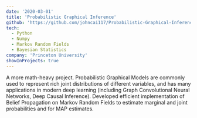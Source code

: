 ```yaml
---
date: '2020-03-01'
title: 'Probabilistic Graphical Inference'
github: 'https://github.com/johncai117/Probabilistic-Graphical-Inference'
tech:
  - Python
  - Numpy
  - Markov Random Fields
  - Bayesian Statistics
company: 'Princeton University'
showInProjects: true
---
```


A more math-heavy project. Probabilistic Graphical Models are commonly used to represent rich joint distributions of different variables, and has many applications in modern deep learning (including Graph Convolutional Neural Networks, Deep Causal Inference). Developed efficient implementation of Belief Propagation on Markov Random Fields to estimate marginal and joint probabilities and for MAP estimates.
